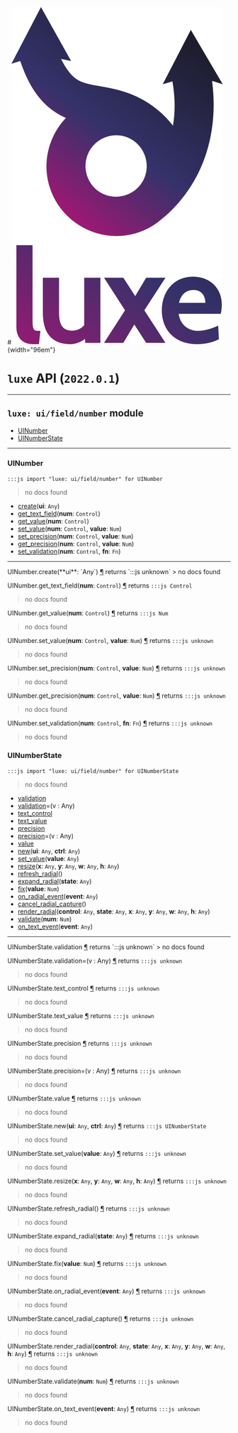 #![](../../../images/luxe-dark.svg){width="96em"}

# `luxe` API (`2022.0.1`)  


---

## `luxe: ui/field/number` module

- [UINumber](#uinumber)   
- [UINumberState](#uinumberstate)   

---

### UINumber
`:::js import "luxe: ui/field/number" for UINumber`
> no docs found

- [create](#UINumber.create)(**ui**: `Any`)
- [get_text_field](#UINumber.get_text_field)(**num**: `Control`)
- [get_value](#UINumber.get_value)(**num**: `Control`)
- [set_value](#UINumber.set_value+2)(**num**: `Control`, **value**: `Num`)
- [set_precision](#UINumber.set_precision+2)(**num**: `Control`, **value**: `Num`)
- [get_precision](#UINumber.get_precision+2)(**num**: `Control`, **value**: `Num`)
- [set_validation](#UINumber.set_validation+2)(**num**: `Control`, **fn**: `Fn`)

<hr/>
<endpoint module="luxe: ui/field/number" class="UINumber" signature="create(ui : Any)"></endpoint>
<signature id="UINumber.create">UINumber.create(**ui**: `Any`)
<a class="headerlink" href="#UINumber.create" title="Permanent link">¶</a></signature>
<span class='api_ret'>returns</span> `:::js unknown`
> no docs found   

<endpoint module="luxe: ui/field/number" class="UINumber" signature="get_text_field(num : Control)"></endpoint>
<signature id="UINumber.get_text_field">UINumber.get_text_field(**num**: `Control`)
<a class="headerlink" href="#UINumber.get_text_field" title="Permanent link">¶</a></signature>
<span class='api_ret'>returns</span> `:::js Control`
> no docs found   

<endpoint module="luxe: ui/field/number" class="UINumber" signature="get_value(num : Control)"></endpoint>
<signature id="UINumber.get_value">UINumber.get_value(**num**: `Control`)
<a class="headerlink" href="#UINumber.get_value" title="Permanent link">¶</a></signature>
<span class='api_ret'>returns</span> `:::js Num`
> no docs found   

<endpoint module="luxe: ui/field/number" class="UINumber" signature="set_value(num : Control, value : Num)"></endpoint>
<signature id="UINumber.set_value+2">UINumber.set_value(**num**: `Control`, **value**: `Num`)
<a class="headerlink" href="#UINumber.set_value+2" title="Permanent link">¶</a></signature>
<span class='api_ret'>returns</span> `:::js unknown`
> no docs found   

<endpoint module="luxe: ui/field/number" class="UINumber" signature="set_precision(num : Control, value : Num)"></endpoint>
<signature id="UINumber.set_precision+2">UINumber.set_precision(**num**: `Control`, **value**: `Num`)
<a class="headerlink" href="#UINumber.set_precision+2" title="Permanent link">¶</a></signature>
<span class='api_ret'>returns</span> `:::js unknown`
> no docs found   

<endpoint module="luxe: ui/field/number" class="UINumber" signature="get_precision(num : Control, value : Num)"></endpoint>
<signature id="UINumber.get_precision+2">UINumber.get_precision(**num**: `Control`, **value**: `Num`)
<a class="headerlink" href="#UINumber.get_precision+2" title="Permanent link">¶</a></signature>
<span class='api_ret'>returns</span> `:::js unknown`
> no docs found   

<endpoint module="luxe: ui/field/number" class="UINumber" signature="set_validation(num : Control, fn : Fn)"></endpoint>
<signature id="UINumber.set_validation+2">UINumber.set_validation(**num**: `Control`, **fn**: `Fn`)
<a class="headerlink" href="#UINumber.set_validation+2" title="Permanent link">¶</a></signature>
<span class='api_ret'>returns</span> `:::js unknown`
> no docs found   

### UINumberState
`:::js import "luxe: ui/field/number" for UINumberState`
> no docs found

- [validation](#UINumberState.validation)
- [validation](#UINumberState.validation=)=(v : Any)
- [text_control](#UINumberState.text_control)
- [text_value](#UINumberState.text_value)
- [precision](#UINumberState.precision)
- [precision](#UINumberState.precision=)=(v : Any)
- [value](#UINumberState.value)
- [new](#UINumberState.new+2)(**ui**: `Any`, **ctrl**: `Any`)
- [set_value](#UINumberState.set_value)(**value**: `Any`)
- [resize](#UINumberState.resize+4)(**x**: `Any`, **y**: `Any`, **w**: `Any`, **h**: `Any`)
- [refresh_radial](#UINumberState.refresh_radial)()
- [expand_radial](#UINumberState.expand_radial)(**state**: `Any`)
- [fix](#UINumberState.fix)(**value**: `Num`)
- [on_radial_event](#UINumberState.on_radial_event)(**event**: `Any`)
- [cancel_radial_capture](#UINumberState.cancel_radial_capture)()
- [render_radial](#UINumberState.render_radial+6)(**control**: `Any`, **state**: `Any`, **x**: `Any`, **y**: `Any`, **w**: `Any`, **h**: `Any`)
- [validate](#UINumberState.validate)(**num**: `Num`)
- [on_text_event](#UINumberState.on_text_event)(**event**: `Any`)

<hr/>
<endpoint module="luxe: ui/field/number" class="UINumberState" signature="validation"></endpoint>
<signature id="UINumberState.validation">UINumberState.validation
<a class="headerlink" href="#UINumberState.validation" title="Permanent link">¶</a></signature>
<span class='api_ret'>returns</span> `:::js unknown`
> no docs found   

<endpoint module="luxe: ui/field/number" class="UINumberState" signature="validation=(v : Any)"></endpoint>
<signature id="UINumberState.validation=">UINumberState.validation=(v : Any)
<a class="headerlink" href="#UINumberState.validation=" title="Permanent link">¶</a></signature>
<span class='api_ret'>returns</span> `:::js unknown`
> no docs found   

<endpoint module="luxe: ui/field/number" class="UINumberState" signature="text_control"></endpoint>
<signature id="UINumberState.text_control">UINumberState.text_control
<a class="headerlink" href="#UINumberState.text_control" title="Permanent link">¶</a></signature>
<span class='api_ret'>returns</span> `:::js unknown`
> no docs found   

<endpoint module="luxe: ui/field/number" class="UINumberState" signature="text_value"></endpoint>
<signature id="UINumberState.text_value">UINumberState.text_value
<a class="headerlink" href="#UINumberState.text_value" title="Permanent link">¶</a></signature>
<span class='api_ret'>returns</span> `:::js unknown`
> no docs found   

<endpoint module="luxe: ui/field/number" class="UINumberState" signature="precision"></endpoint>
<signature id="UINumberState.precision">UINumberState.precision
<a class="headerlink" href="#UINumberState.precision" title="Permanent link">¶</a></signature>
<span class='api_ret'>returns</span> `:::js unknown`
> no docs found   

<endpoint module="luxe: ui/field/number" class="UINumberState" signature="precision=(v : Any)"></endpoint>
<signature id="UINumberState.precision=">UINumberState.precision=(v : Any)
<a class="headerlink" href="#UINumberState.precision=" title="Permanent link">¶</a></signature>
<span class='api_ret'>returns</span> `:::js unknown`
> no docs found   

<endpoint module="luxe: ui/field/number" class="UINumberState" signature="value"></endpoint>
<signature id="UINumberState.value">UINumberState.value
<a class="headerlink" href="#UINumberState.value" title="Permanent link">¶</a></signature>
<span class='api_ret'>returns</span> `:::js unknown`
> no docs found   

<endpoint module="luxe: ui/field/number" class="UINumberState" signature="new(ui : Any, ctrl : Any)"></endpoint>
<signature id="UINumberState.new+2">UINumberState.new(**ui**: `Any`, **ctrl**: `Any`)
<a class="headerlink" href="#UINumberState.new+2" title="Permanent link">¶</a></signature>
<span class='api_ret'>returns</span> `:::js UINumberState`
> no docs found   

<endpoint module="luxe: ui/field/number" class="UINumberState" signature="set_value(value : Any)"></endpoint>
<signature id="UINumberState.set_value">UINumberState.set_value(**value**: `Any`)
<a class="headerlink" href="#UINumberState.set_value" title="Permanent link">¶</a></signature>
<span class='api_ret'>returns</span> `:::js unknown`
> no docs found   

<endpoint module="luxe: ui/field/number" class="UINumberState" signature="resize(x : Any, y : Any, w : Any, h : Any)"></endpoint>
<signature id="UINumberState.resize+4">UINumberState.resize(**x**: `Any`, **y**: `Any`, **w**: `Any`, **h**: `Any`)
<a class="headerlink" href="#UINumberState.resize+4" title="Permanent link">¶</a></signature>
<span class='api_ret'>returns</span> `:::js unknown`
> no docs found   

<endpoint module="luxe: ui/field/number" class="UINumberState" signature="refresh_radial()"></endpoint>
<signature id="UINumberState.refresh_radial">UINumberState.refresh_radial()
<a class="headerlink" href="#UINumberState.refresh_radial" title="Permanent link">¶</a></signature>
<span class='api_ret'>returns</span> `:::js unknown`
> no docs found   

<endpoint module="luxe: ui/field/number" class="UINumberState" signature="expand_radial(state : Any)"></endpoint>
<signature id="UINumberState.expand_radial">UINumberState.expand_radial(**state**: `Any`)
<a class="headerlink" href="#UINumberState.expand_radial" title="Permanent link">¶</a></signature>
<span class='api_ret'>returns</span> `:::js unknown`
> no docs found   

<endpoint module="luxe: ui/field/number" class="UINumberState" signature="fix(value : Num)"></endpoint>
<signature id="UINumberState.fix">UINumberState.fix(**value**: `Num`)
<a class="headerlink" href="#UINumberState.fix" title="Permanent link">¶</a></signature>
<span class='api_ret'>returns</span> `:::js unknown`
> no docs found   

<endpoint module="luxe: ui/field/number" class="UINumberState" signature="on_radial_event(event : Any)"></endpoint>
<signature id="UINumberState.on_radial_event">UINumberState.on_radial_event(**event**: `Any`)
<a class="headerlink" href="#UINumberState.on_radial_event" title="Permanent link">¶</a></signature>
<span class='api_ret'>returns</span> `:::js unknown`
> no docs found   

<endpoint module="luxe: ui/field/number" class="UINumberState" signature="cancel_radial_capture()"></endpoint>
<signature id="UINumberState.cancel_radial_capture">UINumberState.cancel_radial_capture()
<a class="headerlink" href="#UINumberState.cancel_radial_capture" title="Permanent link">¶</a></signature>
<span class='api_ret'>returns</span> `:::js unknown`
> no docs found   

<endpoint module="luxe: ui/field/number" class="UINumberState" signature="render_radial(control : Any, state : Any, x : Any, y : Any, w : Any, h : Any)"></endpoint>
<signature id="UINumberState.render_radial+6">UINumberState.render_radial(**control**: `Any`, **state**: `Any`, **x**: `Any`, **y**: `Any`, **w**: `Any`, **h**: `Any`)
<a class="headerlink" href="#UINumberState.render_radial+6" title="Permanent link">¶</a></signature>
<span class='api_ret'>returns</span> `:::js unknown`
> no docs found   

<endpoint module="luxe: ui/field/number" class="UINumberState" signature="validate(num : Num)"></endpoint>
<signature id="UINumberState.validate">UINumberState.validate(**num**: `Num`)
<a class="headerlink" href="#UINumberState.validate" title="Permanent link">¶</a></signature>
<span class='api_ret'>returns</span> `:::js unknown`
> no docs found   

<endpoint module="luxe: ui/field/number" class="UINumberState" signature="on_text_event(event : Any)"></endpoint>
<signature id="UINumberState.on_text_event">UINumberState.on_text_event(**event**: `Any`)
<a class="headerlink" href="#UINumberState.on_text_event" title="Permanent link">¶</a></signature>
<span class='api_ret'>returns</span> `:::js unknown`
> no docs found   

